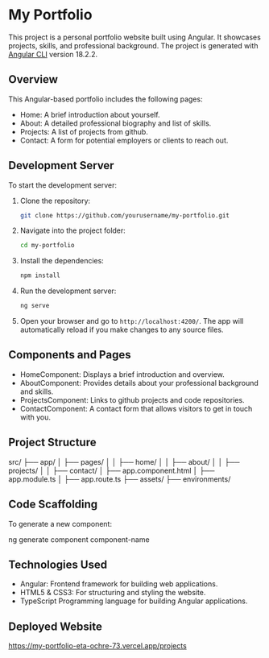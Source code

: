 

# My Portfolio

This project is a personal portfolio website built using Angular. It showcases projects, skills, and professional background. The project is generated with [Angular CLI](https://github.com/angular/angular-cli) version 18.2.2.

## Overview

This Angular-based portfolio includes the following pages:
- Home: A brief introduction about yourself.
- About: A detailed professional biography and list of skills.
- Projects: A list of projects from github.
- Contact: A form for potential employers or clients to reach out.


## Development Server

To start the development server:

1. Clone the repository:
   ```bash
   git clone https://github.com/yourusername/my-portfolio.git
   ```

2. Navigate into the project folder:
   ```bash
   cd my-portfolio
   ```

3. Install the dependencies:
   ```bash
   npm install
   ```

4. Run the development server:
   ```bash
   ng serve
   ```

5. Open your browser and go to `http://localhost:4200/`. The app will automatically reload if you make changes to any source files.

## Components and Pages

- HomeComponent: Displays a brief introduction and overview.
- AboutComponent: Provides details about your professional background and skills.
- ProjectsComponent: Links to github projects and code repositories.
- ContactComponent: A contact form that allows visitors to get in touch with you.

## Project Structure

src/
├── app/
│   ├── pages/
│   │   ├── home/
│   │   ├── about/
│   │   ├── projects/
│   │   ├── contact/
│   ├── app.component.html
│   ├── app.module.ts
│   ├── app.route.ts
├── assets/
├── environments/


## Code Scaffolding

To generate a new component:

ng generate component component-name

## Technologies Used

- Angular: Frontend framework for building web applications.
- HTML5 & CSS3: For structuring and styling the website.
- TypeScript Programming language for building Angular applications.

## Deployed Website

https://my-portfolio-eta-ochre-73.vercel.app/projects


